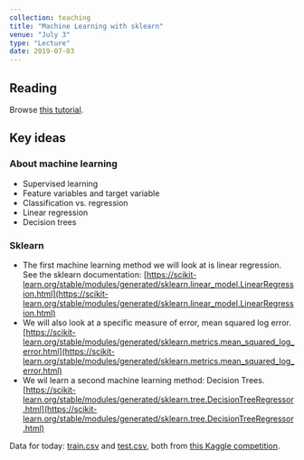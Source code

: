 ```yaml
---
collection: teaching
title: "Machine Learning with sklearn"
venue: "July 3"
type: "Lecture"
date: 2019-07-03
---
```


## Reading
Browse [this tutorial](https://scikit-learn.org/stable/tutorial/basic/tutorial.html).

## Key ideas

### About machine learning
* Supervised learning
* Feature variables and target variable
* Classification vs. regression
* Linear regression
* Decision trees

### Sklearn
* The first machine learning method we will look at is linear regression.
See the sklearn documentation:
[https://scikit-learn.org/stable/modules/generated/sklearn.linear_model.LinearRegression.html](https://scikit-learn.org/stable/modules/generated/sklearn.linear_model.LinearRegression.html)
* We will also look at a specific measure of error, mean squared log error.
[https://scikit-learn.org/stable/modules/generated/sklearn.metrics.mean_squared_log_error.html](https://scikit-learn.org/stable/modules/generated/sklearn.metrics.mean_squared_log_error.html)
* We wil learn a second machine learning method: Decision Trees. [https://scikit-learn.org/stable/modules/generated/sklearn.tree.DecisionTreeRegressor.html](https://scikit-learn.org/stable/modules/generated/sklearn.tree.DecisionTreeRegressor.html)

Data for today: [train.csv](https://lgw2.github.io/teaching/csci127-summer-2019/lectures/train.csv) and
[test.csv](https://lgw2.github.io/teaching/csci127-summer-2019/lectures/test.csv), both from [this Kaggle competition](https://www.kaggle.com/c/house-prices-advanced-regression-techniques/).
